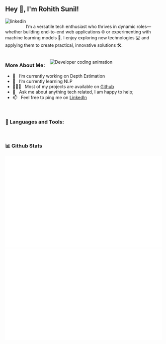 
<!--
**Rohith-Sunil/Rohith-Sunil** is a ✨ _special_ ✨ repository because its `README.md` (this file) appears on your GitHub profile.

Here are some ideas to get you started:

- 🔭 I’m currently working on ...
- 🌱 I’m currently learning ...
- 👯 I’m looking to collaborate on ...
- 🤔 I’m looking for help with ...
- 💬 Ask me about ...
- 📫 How to reach me: ...
- 😄 Pronouns: ...
- ⚡ Fun fact: ...
-->

## Hey 👋, I'm Rohith Sunil!
<a href='https://www.linkedin.com/in/rohithsunil7/'><img align='left' alt="linkedin" src="https://raw.githubusercontent.com/rahul-jha98/rahul-jha98/561d474902b59c7429ec22bb73e225696c27b202/assets/linkedin.svg" height='18px'/></a>
<br/>
I’m a versatile tech enthusiast who thrives in dynamic roles—whether building end-to-end web applications 🌐 or experimenting with machine learning models 🤖. I enjoy exploring new technologies 💻 and applying them to create practical, innovative solutions 🛠️.
<br/>
<br/>

<!--<img align="right" alt="GIF" src="https://raw.githubusercontent.com/rahul-jha98/rahul-jha98/main/techstack.gif" width="360px"/> -->
<img align="right" alt="Developer coding animation" src="https://media.giphy.com/media/v1.Y2lkPTc5MGI3NjExc25yNTRnNTI1bDIxNTRubWowYXlndjJ5d2x6c203Mmd3cGxscW54aiZlcD12MV9naWZzX3NlYXJjaCZjdD1n/3FjEPbKqEPhPpmC8uY/giphy.gif" width="360px"/>

  
### More About Me:

- 🔭 &nbsp; I’m currently working on Depth Estimation
- 🌱 &nbsp; I’m currently learning NLP 
- 👨🏻‍💻 &nbsp; Most of my projects are available on [Github](https://github.com/Rohith-Sunil?tab=repositories)
- 💬 &nbsp; Ask me about anything tech related, I am happy to help;
- 📫 &nbsp; Feel free to ping me on [LinkedIn](https://www.linkedin.com/in/rohithsunil7/)
<!-- 
- 📝 &nbsp; Checkout my [resume](https://drive.google.com/file/d/1xu0JWrxx3bncO2jGKNcIJiaPso_qZR6D/view?usp=sharing)
-->


<br>

### 🔨 Languages and Tools:


<br>


### 📊 Github Stats
<a href='https://github.com/Rohith-Sunil/github-stats-transparent'>
  
![Stats Overview](https://raw.githubusercontent.com/Rohith-Sunil/github-stats-transparent/output/generated/overview.svg)
![Most Used Languages](https://raw.githubusercontent.com/Rohith-Sunil/github-stats-transparent/output/generated/languages.svg)

</a>

<br>

